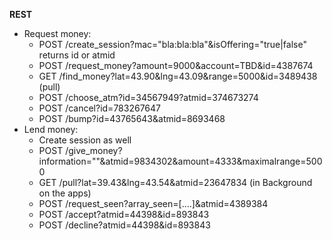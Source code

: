 **REST**
 * Request money:
	 * POST	/create_session?mac="bla:bla:bla"&isOffering="true|false"
	 		returns id or atmid
	 * POST	/request_money?amount=9000&account=TBD&id=4387674
	 * GET	/find_money?lat=43.90&lng=43.09&range=5000&id=3489438 (pull)
	 * POST	/choose_atm?id=34567949?atmid=374673274
	 * POST /cancel?id=783267647
	 * POST /bump?id=43765643&atmid=8693468
 * Lend money:
 	 * Create session as well
 	 * POST	/give_money?information=""&atmid=9834302&amount=4333&maximalrange=5000
 	 * GET	/pull?lat=39.43&lng=43.54&atmid=23647834 (in Background on the apps)
 	 * POST	/request_seen?array_seen=[....]&atmid=4389384
 	 * POST /accept?atmid=44398&id=893843
 	 * POST /decline?atmid=44398&id=893843
